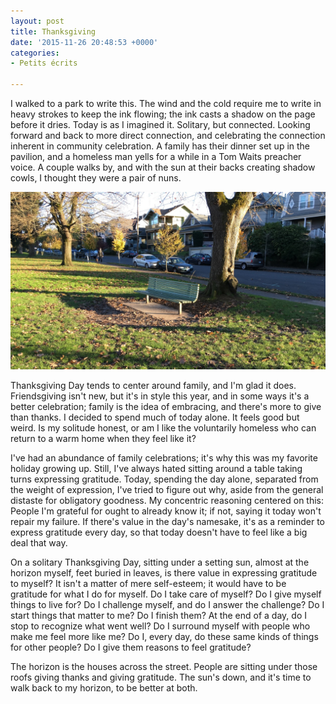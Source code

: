```yaml
---
layout: post
title: Thanksgiving
date: '2015-11-26 20:48:53 +0000'
categories:
- Petits écrits

---
```


I walked to a park to write this. The wind and the cold require me to write in heavy strokes to keep the ink flowing; the ink casts a shadow on the page before it dries. Today is as I imagined it. Solitary, but connected. Looking forward and back to more direct connection, and celebrating the connection inherent in community celebration. A family has their dinner set up in the pavilion, and a homeless man yells for a while in a Tom Waits preacher voice. A couple walks by, and with the sun at their backs creating shadow cowls, I thought they were a pair of nuns.

![Park bench with neighborhood homes in the background](/media/portland-park-bench.jpg "Horizon")

Thanksgiving Day tends to center around family, and I'm glad it does. Friendsgiving isn't new, but it's in style this year, and in some ways it's a better celebration; family is the idea of embracing, and there's more to give than thanks. I decided to spend much of today alone. It feels good but weird.<!--more--> Is my solitude honest, or am I like the voluntarily homeless who can return to a warm home when they feel like it?

I've had an abundance of family celebrations; it's why this was my favorite holiday growing up. Still, I've always hated sitting around a table taking turns expressing gratitude. Today, spending the day alone, separated from the weight of expression, I've tried to figure out why, aside from the general distaste for obligatory goodness. My concentric reasoning centered on this: People I'm grateful for ought to already know it; if not, saying it today won't repair my failure. If there's value in the day's namesake, it's as a reminder to express gratitude every day, so that today doesn't have to feel like a big deal that way.

On a solitary Thanksgiving Day, sitting under a setting sun, almost at the horizon myself, feet buried in leaves, is there value in expressing gratitude to myself? It isn't a matter of mere self-esteem; it would have to be gratitude for what I do for myself. Do I take care of myself? Do I give myself things to live for? Do I challenge myself, and do I answer the challenge? Do I start things that matter to me? Do I finish them? At the end of a day, do I stop to recognize what went well? Do I surround myself with people who make me feel more like me? Do I, every day, do these same kinds of things for other people? Do I give them reasons to feel gratitude?

The horizon is the houses across the street. People are sitting under those roofs giving thanks and giving gratitude. The sun's down, and it's time to walk back to my horizon, to be better at both.
